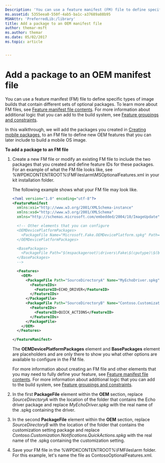 ```yaml
---
Description: 'You can use a feature manifest (FM) file to define specific types of image builds that contain different sets of optional packages.'
ms.assetid: 5355eea8-550f-4ab5-ba1c-a37689a88b95
MSHAttr: 'PreferredLib:/library'
title: Add a package to an OEM manifest file
author: themar-msft
ms.author: themar
ms.date: 05/02/2017
ms.topic: article


---
```


# Add a package to an OEM manifest file


You can use a feature manifest (FM) file to define specific types of image builds that contain different sets of optional packages. To learn more about FM files, see [Feature manifest file contents](https://msdn.microsoft.com/library/windows/hardware/dn756745). For more information about additional logic that you can add to the build system, see [Feature groupings and constraints](https://msdn.microsoft.com/library/windows/hardware/dn756740).

In this walkthrough, we will add the packages you created in [Creating mobile packages](creating-mobile-packages.md), to an FM file to define new OEM features that you can later include to build a mobile OS image.

**To add a package to an FM file**

1.  Create a new FM file or modify an existing FM file to include the two packages that you created and define feature IDs for these packages. For an example of what the FM file looks like, see %WPDKCONTENTROOT%\\FMFiles\\arm\\MSOptionalFeatures.xml in your kit installation folder.

    The following example shows what your FM file may look like.

    ```XML
    <?xml version="1.0" encoding="utf-8"?>
    <FeatureManifest 
      xmlns:xsi="http://www.w3.org/2001/XMLSchema-instance" 
      xmlns:xsd="http://www.w3.org/2001/XMLSchema" 
      xmlns="http://schemas.microsoft.com/embedded/2004/10/ImageUpdate">

      <!-- Other elements that you can configure
      <OEMDevicePlatformPackages>
        <PackageFile Name="Microsoft.Fake.OEMDevicePlatform.spkg" Path="$(mspackageroot)\firmware\Fake\$(cputype)\$(buildtype)" Device="Fake"/>
      </OEMDevicePlatformPackages>

      <BasePackages>
        <PackageFile Path="$(mspackageroot)\drivers\Fake\$(cputype)\$(buildtype)" Name="Microsoft.Fake.AX88772.spkg"/>
      </BasePackages>
      -->

      <Features>  
        <OEM>  
          <PackageFile Path="SourceDirectoryA" Name="MyEchoDriver.spkg">  
            <FeatureIDs>  
              <FeatureID>ECHO_DRIVER</FeatureID>  
            </FeatureIDs>  
          </PackageFile>  
          <PackageFile Path="SourceDirectoryB" Name="Contoso.Customization.Notifications.QuickActions.spkg">  
            <FeatureIDs>  
              <FeatureID>QUICK_ACTIONS</FeatureID>  
            </FeatureIDs>  
          </PackageFile>  
        </OEM>  
      </Features> 

    </FeatureManifest>
    ```

    The **OEMDevicePlatformPackages** element and **BasePackages** element are placeholders and are only there to show you what other options are available to configure in the FM file.

    For more information about creating an FM file and other elements that you may need to fully define your feature, see [Feature manifest file contents](https://msdn.microsoft.com/library/windows/hardware/dn756745). For more information about additional logic that you can add to the build system, see [Feature groupings and constraints](https://msdn.microsoft.com/library/windows/hardware/dn756740).

2.  In the first **PackageFile** element within the **OEM** section, replace *SourceDirectoryA* with the location of the folder that contains the Echo driver package and replace *MyEchoDriver.spkg* with the real name of the .spkg containing the driver.

3.  In the second **PackageFile** element within the **OEM** section, replace *SourceDirectoryB* with the location of the folder that contains the customization setting package and replace *Contoso.Customization.Notifications.QuickActions.spkg* with the real name of the .spkg containing the customization setting.

4.  Save your FM file in the %WPDKCONTENTROOT%\\FMFiles\\arm folder. For this example, let's name the file as ContosoOptionalFeatures.xml.

 

 



